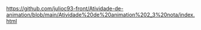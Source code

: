 https://github.com/julioc93-front/Atividade-de-animation/blob/main/Atividade%20de%20animation%202_3%20nota/index.html
